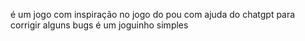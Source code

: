 é um jogo com inspiração no jogo do pou com ajuda do chatgpt para corrigir alguns bugs é um joguinho simples
